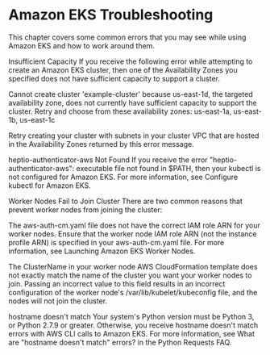 # Amazon EKS Troubleshooting
This chapter covers some common errors that you may see while using Amazon EKS and how to work around them.

Insufficient Capacity
If you receive the following error while attempting to create an Amazon EKS cluster, then one of the Availability Zones you specified does not have sufficient capacity to support a cluster.

Cannot create cluster 'example-cluster' because us-east-1d, the targeted availability zone, does not currently have sufficient capacity to support the cluster. Retry and choose from these availability zones: us-east-1a, us-east-1b, us-east-1c

Retry creating your cluster with subnets in your cluster VPC that are hosted in the Availability Zones returned by this error message.

heptio-authenticator-aws Not Found
If you receive the error "heptio-authenticator-aws": executable file not found in $PATH, then your kubectl is not configured for Amazon EKS. For more information, see Configure kubectl for Amazon EKS.

Worker Nodes Fail to Join Cluster
There are two common reasons that prevent worker nodes from joining the cluster:

The aws-auth-cm.yaml file does not have the correct IAM role ARN for your worker nodes. Ensure that the worker node IAM role ARN (not the instance profile ARN) is specified in your aws-auth-cm.yaml file. For more information, see Launching Amazon EKS Worker Nodes.

The ClusterName in your worker node AWS CloudFormation template does not exactly match the name of the cluster you want your worker nodes to join. Passing an incorrect value to this field results in an incorrect configuration of the worker node's /var/lib/kubelet/kubeconfig file, and the nodes will not join the cluster.

hostname doesn't match
Your system's Python version must be Python 3, or Python 2.7.9 or greater. Otherwise, you receive hostname doesn't match errors with AWS CLI calls to Amazon EKS. For more information, see What are "hostname doesn't match" errors? in the Python Requests FAQ.
